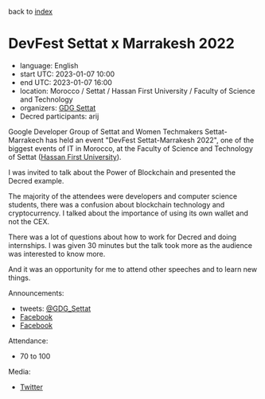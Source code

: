back to [index](index.md)

# DevFest Settat x Marrakesh 2022

- language: English
- start UTC: 2023-01-07 10:00
- end UTC: 2023-01-07 16:00
- location: Morocco / Settat / Hassan First University / Faculty of Science and Technology
- organizers: [GDG Settat](https://gdg.community.dev/events/details/google-gdg-settat-presents-devfest-settat-x-marrakesh-2022/)
- Decred participants: arij

Google Developer Group of Settat and Women Techmakers Settat-Marrakech has held an event "DevFest Settat-Marrakesh 2022", one of the biggest events of IT in Morocco, at the Faculty of Science and Technology of Settat ([Hassan First University](https://www.uh1.ac.ma/)).

I was invited to talk about the Power of Blockchain and presented the Decred example.

The majority of the attendees were developers and computer science students, there was a confusion about blockchain technology and cryptocurrency. I talked about the importance of using its own wallet and not the CEX.

There was a lot of questions about how to work for Decred and doing internships. I was given 30 minutes but the talk took more as the audience was interested to know more.

And it was an opportunity for me to attend other speeches and to learn new things. 

Announcements:

- tweets: [@GDG_Settat](https://twitter.com/GDG_Settat/status/1611435115627876402)
- [Facebook](https://www.facebook.com/GDGSettat/photos/pcb.5679970755433347/5679970252100064/)
- [Facebook](https://www.facebook.com/GDGSettat/photos/a.1288588261238307/5679946138769142/)

Attendance:

- 70 to 100

Media:

- [Twitter](https://twitter.com/in_insaf/status/1612464295664648193)
